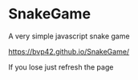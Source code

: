 # SnakeGame
A very simple javascript snake game

https://bvp42.github.io/SnakeGame/

If you lose just refresh the page
